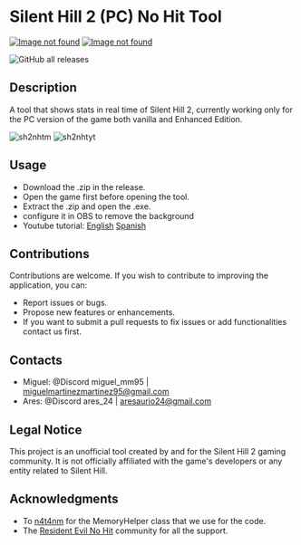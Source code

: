 # Silent Hill 2 (PC) No Hit Tool
[![Image not found](https://img.shields.io/badge/Download%20the%20latest%20version%20here-limegreen?style=for-the-badge)](https://github.com/miguelmm95/Silent-Hill-2-NHT-minimalist/releases/tag/Tools)
[![Image not found](https://img.shields.io/badge/YouTube%20tutorial%20-red?style=for-the-badge)](https://www.youtube.com/watch?v=R9KA_o_vwvs)

![GitHub all releases](https://img.shields.io/github/downloads/miguelmm95/Silent-Hill-2-NHT-minimalist/total?style=for-the-badge&color=blue)
## **Description**

A tool that shows stats in real time of Silent Hill 2, currently working only for the PC version of the game both vanilla and Enhanced Edition.

![sh2nhtm](https://github.com/miguelmm95/Silent-Hill-2-NHT-minimalist/assets/86203793/fed5f078-548b-4e1f-9ea2-f28f66b5d8f5) ![sh2nhtyt](https://github.com/miguelmm95/Silent-Hill-2-NHT-minimalist/assets/86203793/7eab8ebf-31d6-4e03-a205-2b0de940d640)

## **Usage**

- Download the .zip in the release.
- Open the game first before opening the tool.
- Extract the .zip and open the .exe.
- configure it in OBS to remove the background 
- Youtube tutorial: [English](https://youtu.be/R9KA_o_vwvs) [Spanish](https://youtu.be/dcPFi5mnjBw)

## **Contributions**

Contributions are welcome. If you wish to contribute to improving the application, you can:

- Report issues or bugs.
- Propose new features or enhancements.
- If you want to submit a pull requests to fix issues or add functionalities contact us first.

## **Contacts**

- Miguel: @Discord miguel_mm95 | miguelmartinezmartinez95@gmail.com
- Ares: @Discord ares_24 | aresaurio24@gmail.com

## **Legal Notice**

This project is an unofficial tool created by and for the Silent Hill 2 gaming community. It is not officially affiliated with the game's developers or any entity related to Silent Hill.

## **Acknowledgments**

- To [n4t4nm](https://n4t4nm.github.io) for the MemoryHelper class that we use for the code.
- The [Resident Evil No Hit](https://discord.gg/hJHeYtHKsQ) community for all the support.
